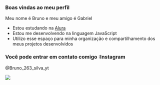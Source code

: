 ### Boas vindas ao meu perfil 

Meu nome é Bruno e meu amigo é Gabriel

- Estou estudando na [Alura](https://www.alura.com.br)
- Estou me desenvolvendo na linguagem JavaScript
- Utilizo esse espaço para minha organização e compartilhamento dos meus projetos desenvolvidos

### Você pode entrar em contato comigo :Instagram

@Bruno_263_silva_yt

![](https://media1.tenor.com/m/ssA9ZQag3Z0AAAAd/dwayne-johnson.gif)

